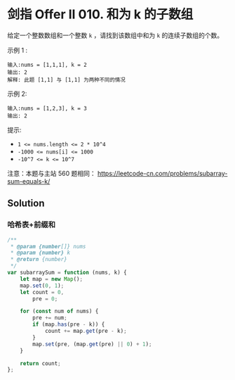 # 剑指 Offer II 010. 和为 k 的子数组

给定一个整数数组和一个整数 `k` ，请找到该数组中和为 `k` 的连续子数组的个数。

示例 1 :

```
输入:nums = [1,1,1], k = 2
输出: 2
解释: 此题 [1,1] 与 [1,1] 为两种不同的情况
```

示例 2:

```
输入:nums = [1,2,3], k = 3
输出: 2
```

提示:

-   `1 <= nums.length <= 2 * 10^4`
-   `-1000 <= nums[i] <= 1000`
-   `-10^7 <= k <= 10^7`

注意：本题与主站 560 题相同： https://leetcode-cn.com/problems/subarray-sum-equals-k/

## Solution

### 哈希表+前缀和

```javascript
/**
 * @param {number[]} nums
 * @param {number} k
 * @return {number}
 */
var subarraySum = function (nums, k) {
    let map = new Map();
    map.set(0, 1);
    let count = 0,
        pre = 0;

    for (const num of nums) {
        pre += num;
        if (map.has(pre - k)) {
            count += map.get(pre - k);
        }
        map.set(pre, (map.get(pre) || 0) + 1);
    }

    return count;
};
```
